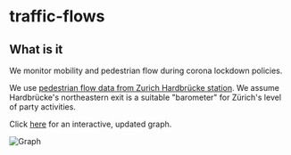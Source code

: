 # traffic-flows

## What is it
We monitor mobility and pedestrian flow during corona lockdown policies.

We use [pedestrian flow data from Zurich Hardbrücke station](https://data.stadt-zuerich.ch/dataset/vbz_frequenzen_hardbruecke). We assume Hardbrücke's northeastern exit is a suitable "barometer" for Zürich's level of party activities.

Click [here](/images/zh_covid19_and_mobility_hardbr.html) for an interactive, updated graph.

![Graph](/plots/plot.png, "Plot")